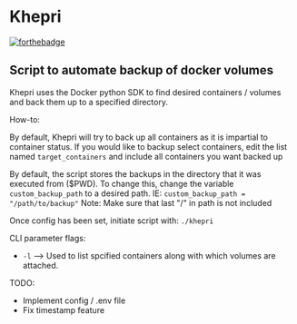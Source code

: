 # Khepri

[![forthebadge](https://forthebadge.com/images/badges/just-plain-nasty.svg)](https://forthebadge.com)

## Script to automate backup of docker volumes

Khepri uses the Docker python SDK to find desired containers / volumes and back them up to a specified directory.

How-to: 

By default, Khepri will try to back up all containers as it is impartial to container status.
If you would like to backup select containers, edit the list named `target_containers` and include all containers you want backed up

By default, the script stores the backups in the directory that it was executed from ($PWD).
To change this, change the variable `custom_backup_path` to a desired path.
IE: `custom_backup_path = "/path/to/backup"`
Note: Make sure that last "/" in path is not included

Once config has been set, initiate script with:
`./khepri`

CLI parameter flags:
- `-l` --> Used to list spcified containers along with which volumes are attached.

TODO:
- Implement config / .env file
- Fix timestamp feature
